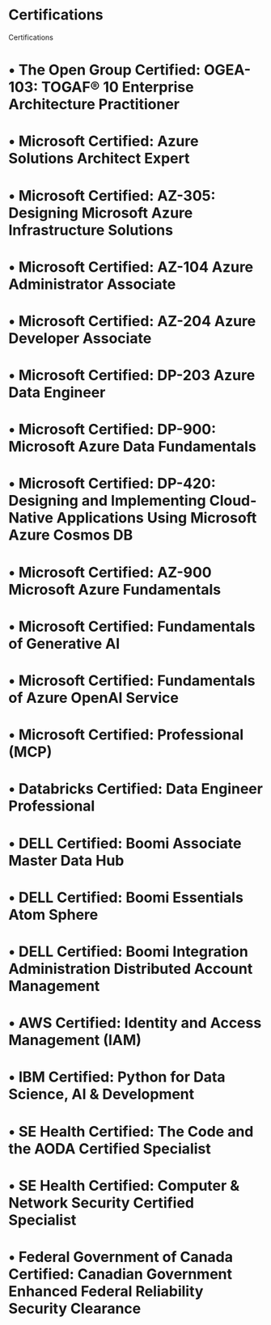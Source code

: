 # Certifications
Certifications
# • The Open Group Certified: OGEA-103: TOGAF® 10 Enterprise Architecture Practitioner
# • Microsoft Certified: Azure Solutions Architect Expert
# • Microsoft Certified: AZ-305: Designing Microsoft Azure Infrastructure Solutions
# • Microsoft Certified: AZ-104 Azure Administrator Associate
# • Microsoft Certified: AZ-204 Azure Developer Associate
# • Microsoft Certified: DP-203 Azure Data Engineer
# • Microsoft Certified: DP-900: Microsoft Azure Data Fundamentals
# • Microsoft Certified: DP-420: Designing and Implementing Cloud-Native Applications Using Microsoft Azure Cosmos DB
# • Microsoft Certified: AZ-900 Microsoft Azure Fundamentals
# • Microsoft Certified: Fundamentals of Generative AI
# • Microsoft Certified: Fundamentals of Azure OpenAI Service
# • Microsoft Certified: Professional (MCP)
# • Databricks Certified: Data Engineer Professional
# • DELL Certified: Boomi Associate Master Data Hub
# • DELL Certified: Boomi Essentials Atom Sphere
# • DELL Certified:  Boomi Integration Administration Distributed Account Management
# • AWS Certified: Identity and Access Management (IAM)
# • IBM Certified: Python for Data Science, AI & Development
# • SE Health Certified: The Code and the AODA Certified Specialist 
# • SE Health Certified: Computer & Network Security Certified Specialist 
# • Federal Government of Canada Certified: Canadian Government Enhanced Federal Reliability Security Clearance
